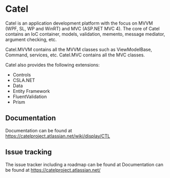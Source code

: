 Catel
=====

Catel is an application development platform with the focus on MVVM 
(WPF, SL, WP and WinRT) and MVC (ASP.NET MVC 4). The core of Catel 
contains an IoC container, models, validation, memento, message mediator, 
argument checking, etc.

Catel.MVVM contains all the MVVM classes such as ViewModelBase, Command, services, etc.
Catel.MVC contains all the MVC classes.

Catel also provides the following extensions:
- Controls
- CSLA.NET
- Data
- Entity Framework
- FluentValidation
- Prism

## Documentation

Documentation can be found at https://catelproject.atlassian.net/wiki/display/CTL

## Issue tracking

The issue tracker including a roadmap can be found at Documentation can be found at https://catelproject.atlassian.net/
